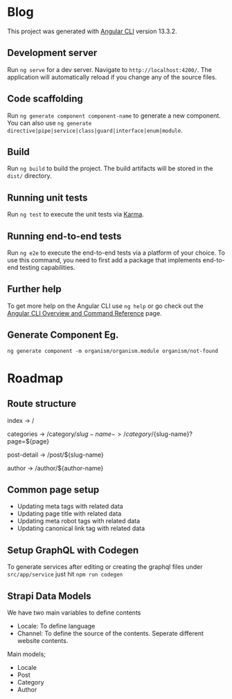 # Blog

This project was generated with [Angular CLI](https://github.com/angular/angular-cli) version 13.3.2.

## Development server

Run `ng serve` for a dev server. Navigate to `http://localhost:4200/`. The application will automatically reload if you change any of the source files.

## Code scaffolding

Run `ng generate component component-name` to generate a new component. You can also use `ng generate directive|pipe|service|class|guard|interface|enum|module`.

## Build

Run `ng build` to build the project. The build artifacts will be stored in the `dist/` directory.

## Running unit tests

Run `ng test` to execute the unit tests via [Karma](https://karma-runner.github.io).

## Running end-to-end tests

Run `ng e2e` to execute the end-to-end tests via a platform of your choice. To use this command, you need to first add a package that implements end-to-end testing capabilities.

## Further help

To get more help on the Angular CLI use `ng help` or go check out the [Angular CLI Overview and Command Reference](https://angular.io/cli) page.

## Generate Component Eg.

`ng generate component -m organism/organism.module organism/not-found`


# Roadmap

## Route structure

index       -> /

categories  -> /category/${slug-name}
            -> /category/${slug-name}?page=${page}

post-detail -> /post/${slug-name}

author      -> /author/${author-name}

## Common page setup

- Updating meta tags with related data
- Updating page title with related data
- Updating meta robot tags with related data
- Updating canonical link tag with related data


## Setup GraphQL with Codegen

To generate services after editing or creating the graphql files under `src/app/service` just hit `npm run codegen`

## Strapi Data Models

We have two main variables to define contents
 - Locale: To define language
 - Channel: To define the source of the contents. Seperate different website contents.

Main models;

- Locale
- Post
- Category
- Author



